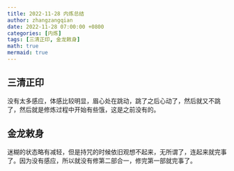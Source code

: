 ```yaml
---
title: 2022-11-28 内炼总结
author: zhangzangqian
date: 2022-11-28 07:00:00 +0800
categories: [内炼]
tags: [三清正印, 金龙敕身]
math: true
mermaid: true
---
```


## 三清正印

没有太多感应，体感比较明显，眉心处在跳动，跳了之后心动了，然后就又不跳了，然后就是修炼过程中开始有些饿，这是之前没有的。

## 金龙敕身

迷糊的状态略有减轻，但是持咒的时候依旧观想不起来，无所谓了，连起来就完事了。因为没有感应，所以就没有修第二部合一，修完第一部就完事了。
